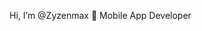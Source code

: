  Hi, I’m @Zyzenmax 👋
 Mobile App Developer
 

<!---
Zyzenmax/Zyzenmax is a ✨ special ✨ repository because its `README.md` (this file) appears on your GitHub profile.
You can click the Preview link to take a look at your changes.
--->
